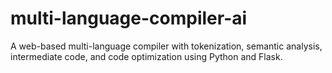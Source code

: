 # multi-language-compiler-ai
A web-based multi-language compiler with tokenization, semantic analysis, intermediate code, and code optimization using Python and Flask.
